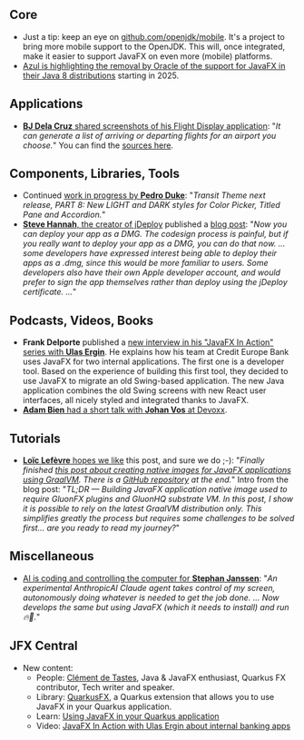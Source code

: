 ## Core

* Just a tip: keep an eye on [github.com/openjdk/mobile](https://github.com/openjdk/mobile). It's a project to bring more mobile support to the OpenJDK. This will, once integrated, make it easier to support JavaFX on even more (mobile) platforms.
* [Azul is highlighting the removal by Oracle of the support for JavaFX in their Java 8 distributions](https://www.azul.com/blog/azul-is-here-to-help-you-with-javafx-8-changes-in-2025/) starting in 2025.

## Applications

* [**BJ Dela Cruz** shared screenshots of his Flight Display application](https://www.linkedin.com/posts/bj-delacruz_seattle-tacoma-international-airport-departures-activity-7254534029104844801-gJCx/): "_It can generate a list of arriving or departing flights for an airport you choose._" You can find the [sources here](https://bitbucket.org/bjpeterdelacruz/flight-display/src/main/).

## Components, Libraries, Tools

* Continued [work in progress by **Pedro Duke**](https://x.com/P_Duke/status/1847993884355277286): "_Transit Theme next release, PART 8: New LIGHT and DARK styles for Color Picker, Titled Pane and Accordion._"
* [**Steve Hannah**, the creator of jDeploy](https://x.com/shannah78/status/1849566060644872258) published a [blog post](https://jdeploy.substack.com/p/now-you-can-deploy-your-app-as-a): "_Now you can deploy your app as a DMG. The codesign process is painful, but if you really want to deploy your app as a DMG, you can do that now. ... some developers have expressed interest being able to deploy their apps as a .dmg, since this would be more familiar to users. Some developers also have their own Apple developer account, and would prefer to sign the app themselves rather than deploy using the jDeploy certificate. ..._"

## Podcasts, Videos, Books

* **Frank Delporte** published a [new interview in his "JavaFX In Action" series with **Ulas Ergin**](https://webtechie.be/post/2024-10-22-jfxinaction-ulas-ergin/). He explains how his team at Credit Europe Bank uses JavaFX for two internal applications. The first one is a developer tool. Based on the experience of building this first tool, they decided to use JavaFX to migrate an old Swing-based application. The new Java application combines the old Swing screens with new React user interfaces, all nicely styled and integrated thanks to JavaFX.
* [**Adam Bien** had a short talk with **Johan Vos** at Devoxx](https://www.youtube.com/shorts/5LhUtEDPf5E).

## Tutorials

* [**Loïc Lefèvre** hopes we like](https://x.com/Loic__Lefevre/status/1848390393252987106) this post, and sure we do ;-): "_Finally finished [this post about creating native images for JavaFX applications using GraalVM](https://medium.com/db-one/building-javafx-app-native-image-with-graalvm-new-achievement-unlocked-c5e236ecf11d). There is a [GitHub repository](https://github.com/loiclefevre/javafx-native) at the end._" Intro from the blog post: "_TL;DR — Building JavaFX application native image used to require GluonFX plugins and GluonHQ substrate VM. In this post, I show it is possible to rely on the latest GraalVM distribution only. This simplifies greatly the process but requires some challenges to be solved first… are you ready to read my journey?_"

## Miscellaneous

* [AI is coding and controlling the computer for **Stephan Janssen**](https://x.com/Stephan007/status/1848775499578794017): "_An experimental AnthropicAI Claude agent takes control of my screen, autonomously doing whatever is needed to get the job done. ... Now develops the same but using JavaFX (which it needs to install) and run 🔥🧠._"

## JFX Central

* New content:
  * People: [Clément de Tastes](https://www.jfx-central.com/people/c.detastes), Java & JavaFX enthusiast, Quarkus FX contributor, Tech writer and speaker.
  * Library: [QuarkusFX](https://www.jfx-central.com/libraries/quarkusfx), a Quarkus extension that allows you to use JavaFX in your Quarkus application.
  * Learn: [Using JavaFX in your Quarkus application](https://www.jfx-central.com/learn-javafx/quarkusfx)
  * Video: [JavaFX In Action with Ulas Ergin about internal banking apps](https://www.jfx-central.com/videos/djbC7zWc-2w)
